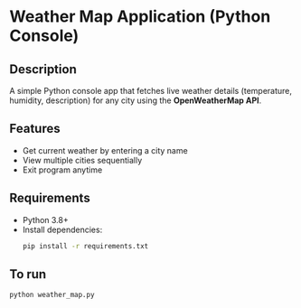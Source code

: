 # Weather Map Application (Python Console)

##  Description
A simple Python console app that fetches live weather details (temperature, humidity, description) for any city using the **OpenWeatherMap API**.

## Features
- Get current weather by entering a city name
- View multiple cities sequentially
- Exit program anytime

##  Requirements
- Python 3.8+
- Install dependencies:
  ```bash
  pip install -r requirements.txt
 ## To run 
    python weather_map.py

